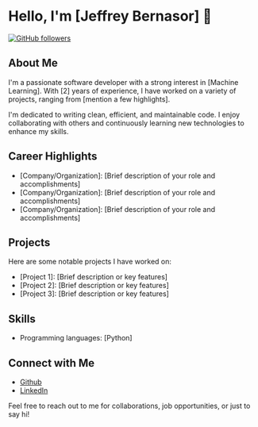 # Hello, I'm [Jeffrey Bernasor] 👋

[![GitHub followers](https://img.shields.io/github/followers/bernasor.svg?style=social)](https://github.com/bernasor)

## About Me

I'm a passionate software developer with a strong interest in [Machine Learning]. With [2] years of experience, I have worked on a variety of projects, ranging from [mention a few highlights].

I'm dedicated to writing clean, efficient, and maintainable code. I enjoy collaborating with others and continuously learning new technologies to enhance my skills.

## Career Highlights

- [Company/Organization]: [Brief description of your role and accomplishments]
- [Company/Organization]: [Brief description of your role and accomplishments]
- [Company/Organization]: [Brief description of your role and accomplishments]

## Projects

Here are some notable projects I have worked on:

- [Project 1]: [Brief description or key features]
- [Project 2]: [Brief description or key features]
- [Project 3]: [Brief description or key features]

## Skills

- Programming languages: [Python]

## Connect with Me

- [Github](https://github.com/bernasor)
- [LinkedIn]([https://www.linkedin.com/in/your-linkedin-profile](https://www.linkedin.com/in/jeffrey-bernasor-666321240/))

Feel free to reach out to me for collaborations, job opportunities, or just to say hi!

